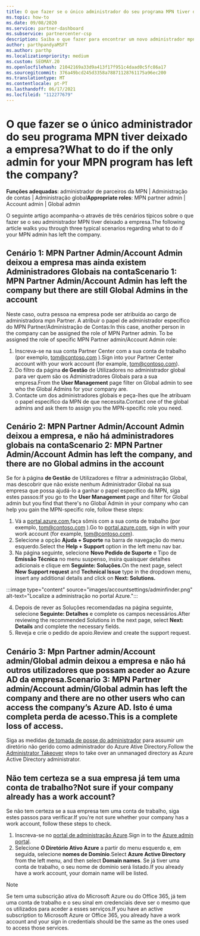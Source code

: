 ```yaml
---
title: O que fazer se o único administrador do seu programa MPN tiver deixado a empresa?
ms.topic: how-to
ms.date: 09/08/2020
ms.service: partner-dashboard
ms.subservice: partnercenter-csp
description: Saiba o que fazer para encontrar um novo administrador mpn ou obter ajuda da administração Global da sua empresa. Além disso, aprenda a adicionar um novo administrador partner center global.
author: parthpandyaMSFT
ms.author: parthp
ms.localizationpriority: medium
ms.custom: SEOMAY.20
ms.openlocfilehash: 21042169a33d9a413f17f951c4daad0c5fc86a17
ms.sourcegitcommit: 376a49bcd245d3358a78871128761175a96ec200
ms.translationtype: MT
ms.contentlocale: pt-PT
ms.lasthandoff: 06/17/2021
ms.locfileid: "112277679"
---
```

# <a name="what-to-do-if-the-only-admin-for-your-mpn-program-has-left-the-company"></a><span data-ttu-id="70afb-103">O que fazer se o único administrador do seu programa MPN tiver deixado a empresa?</span><span class="sxs-lookup"><span data-stu-id="70afb-103">What to do if the only admin for your MPN program has left the company?</span></span>

<span data-ttu-id="70afb-104">**Funções adequadas**: administrador de parceiros da MPN | Administração de contas | Administração global</span><span class="sxs-lookup"><span data-stu-id="70afb-104">**Appropriate roles**: MPN partner admin | Account admin | Global admin</span></span>

<span data-ttu-id="70afb-105">O seguinte artigo acompanha-o através de três cenários típicos sobre o que fazer se o seu administrador MPN tiver deixado a empresa.</span><span class="sxs-lookup"><span data-stu-id="70afb-105">The following article walks you through three typical scenarios regarding what to do if your MPN admin has left the company.</span></span>

## <a name="scenario-1-mpn-partner-adminaccount-admin-has-left-the-company-but-there-are-still-global-admins-in-the-account"></a><span data-ttu-id="70afb-106">Cenário 1: MPN Partner Admin/Account Admin deixou a empresa mas ainda existem Administradores Globais na conta</span><span class="sxs-lookup"><span data-stu-id="70afb-106">Scenario 1: MPN Partner Admin/Account Admin has left the company but there are still Global Admins in the account</span></span>

<span data-ttu-id="70afb-107">Neste caso, outra pessoa na empresa pode ser atribuída ao cargo de administradora mpn Partner. A atribuir o papel de administrador específico do MPN Partner/Administração de Contas:</span><span class="sxs-lookup"><span data-stu-id="70afb-107">In this case, another person in the company can be assigned the role of MPN Partner admin. To be assigned the role of specific MPN Partner admin/Account Admin role:</span></span>

1. <span data-ttu-id="70afb-108">Inscreva-se na sua conta Partner Center com a sua conta de trabalho (por exemplo, tom@contoso.com ).</span><span class="sxs-lookup"><span data-stu-id="70afb-108">Sign into your Partner Center account with your work account (for example, tom@contoso.com).</span></span>
1. <span data-ttu-id="70afb-109">Do filtro da página **de Gestão** de Utilizadores no administrador global para ver quem são os Administradores Globais para a sua empresa.</span><span class="sxs-lookup"><span data-stu-id="70afb-109">From the **User Management** page filter on Global admin to see who the Global Admins for your company are.</span></span> 
1. <span data-ttu-id="70afb-110">Contacte um dos administradores globais e peça-lhes que lhe atribuam o papel específico da MPN de que necessita.</span><span class="sxs-lookup"><span data-stu-id="70afb-110">Contact one of the global admins and ask them to assign you the MPN-specific role you need.</span></span> 

## <a name="scenario-2-mpn-partner-adminaccount-admin-has-left-the-company-and-there-are-no-global-admins-in-the-account"></a><span data-ttu-id="70afb-111">Cenário 2: MPN Partner Admin/Account Admin deixou a empresa, e não há administradores globais na conta</span><span class="sxs-lookup"><span data-stu-id="70afb-111">Scenario 2: MPN Partner Admin/Account Admin has left the company, and there are no Global admins in the account</span></span> 

<span data-ttu-id="70afb-112">Se for à página **de Gestão** de Utilizadores e filtrar a administração Global, mas descobrir que não existe nenhum Administrador Global na sua empresa que possa ajudá-lo a ganhar o papel específico da MPN, siga estes passos:</span><span class="sxs-lookup"><span data-stu-id="70afb-112">If you go to the **User Management** page and filter for Global admin but you find that there's no Global Admin in your company who can help you gain the MPN-specific role, follow these steps:</span></span>

1. <span data-ttu-id="70afb-113">Vá a [portal.azure.com,](https://ms.portal.azure.com/)faça sômis com a sua conta de trabalho (por exemplo, tom@contoso.com ).</span><span class="sxs-lookup"><span data-stu-id="70afb-113">Go to [portal.azure.com](https://ms.portal.azure.com/), sign in with your work account (for example, tom@contoso.com).</span></span> 
1. <span data-ttu-id="70afb-114">Selecione a opção **Ajuda + Suporte** na barra de navegação do menu esquerdo.</span><span class="sxs-lookup"><span data-stu-id="70afb-114">Select the **Help + Support** option in the left menu nav bar.</span></span>
1. <span data-ttu-id="70afb-115">Na página seguinte, selecione **Novo Pedido de Suporte** e Tipo de **Emissão Técnica** no menu suspenso, insira quaisquer detalhes adicionais e clique em **Seguinte: Soluções.**</span><span class="sxs-lookup"><span data-stu-id="70afb-115">On the next page, select **New Support request** and **Technical Issue** type in the dropdown menu, insert any additional details and click on **Next: Solutions.**</span></span>

:::image type="content" source="images/accountsettings/adminfinder.png" alt-text="Localize a administração no portal Azure.":::

4. <span data-ttu-id="70afb-117">Depois de rever as Soluções recomendadas na página seguinte, selecione **Seguinte: Detalhes** e complete os campos necessários.</span><span class="sxs-lookup"><span data-stu-id="70afb-117">After reviewing the recommended Solutions in the next page, select **Next: Details** and complete the necessary fields.</span></span>
1. <span data-ttu-id="70afb-118">Reveja e crie o pedido de apoio.</span><span class="sxs-lookup"><span data-stu-id="70afb-118">Review and create the support request.</span></span>


## <a name="scenario-3-mpn-partner-adminaccount-adminglobal-admin-has-left-the-company-and-there-are-no-other-users-who-can-access-the-companys-azure-ad-this-is-a-complete-loss-of-access"></a><span data-ttu-id="70afb-119">Cenário 3: Mpn Partner admin/Account admin/Global admin deixou a empresa e não há outros utilizadores que possam aceder ao Azure AD da empresa.</span><span class="sxs-lookup"><span data-stu-id="70afb-119">Scenario 3: MPN Partner admin/Account admin/Global admin has left the company and there are no other users who can access the company’s Azure AD.</span></span> <span data-ttu-id="70afb-120">Isto é uma completa perda de acesso.</span><span class="sxs-lookup"><span data-stu-id="70afb-120">This is a complete loss of access.</span></span>

<span data-ttu-id="70afb-121">Siga as medidas [de tomada de posse do administrador](/azure/active-directory/users-groups-roles/domains-admin-takeover#internal-admin-takeover) para assumir um diretório não gerido como administrador do Azure Ative Directory.</span><span class="sxs-lookup"><span data-stu-id="70afb-121">Follow the [Administrator Takeover](/azure/active-directory/users-groups-roles/domains-admin-takeover#internal-admin-takeover) steps to take over an unmanaged directory as Azure Active Directory administrator.</span></span>

## <a name="not-sure-if-your-company-already-has-a-work-account"></a><span data-ttu-id="70afb-122">Não tem certeza se a sua empresa já tem uma conta de trabalho?</span><span class="sxs-lookup"><span data-stu-id="70afb-122">Not sure if your company already has a work account?</span></span>

<span data-ttu-id="70afb-123">Se não tem certeza se a sua empresa tem uma conta de trabalho, siga estes passos para verificar.</span><span class="sxs-lookup"><span data-stu-id="70afb-123">If you’re not sure whether your company has a work account, follow these steps to check.</span></span>

1. <span data-ttu-id="70afb-124">Inscreva-se no [portal de administração Azure](https://ms.portal.azure.com).</span><span class="sxs-lookup"><span data-stu-id="70afb-124">Sign in to the [Azure admin portal](https://ms.portal.azure.com).</span></span>
2. <span data-ttu-id="70afb-125">Selecione **O Diretório Ativo Azure** a partir do menu esquerdo e, em seguida, selecione **nomes de Domínio**.</span><span class="sxs-lookup"><span data-stu-id="70afb-125">Select **Azure Active Directory** from the left menu, and then select **Domain names**.</span></span>
<span data-ttu-id="70afb-126">Se já tiver uma conta de trabalho, o seu nome de domínio será listado.</span><span class="sxs-lookup"><span data-stu-id="70afb-126">If you already have a work account, your domain name will be listed.</span></span>

>[!Note]
><span data-ttu-id="70afb-127">Se tem uma subscrição ativa do Microsoft Azure ou do Office 365, já tem uma conta de trabalho e o seu sinal em credenciais deve ser o mesmo que os utilizados para aceder a esses serviços.</span><span class="sxs-lookup"><span data-stu-id="70afb-127">If you have an active subscription to Microsoft Azure or Office 365, you already have a work account and your sign in credentials should be the same as the ones used to access those services.</span></span>
